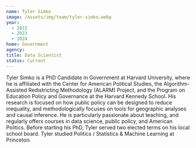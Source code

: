 ```yaml
---
name: Tyler Simko
image: /assets/img/team/tyler-simko.webp
year:
  - 2022
  - 2023
  - 2024
home: Government
agency:
title: Data Scientist
status: Current
---
```

Tyler Simko is a PhD Candidate in Government at Harvard University, where he is affiliated with the Center for American Political Studies, the Algorithm-Assisted Redistricting Methodology (ALARM) Project, and the Program on Education Policy and Governance at the Harvard Kennedy School. His research is focused on how public policy can be designed to reduce inequality, and methodologically focuses on tools for geographic analyses and causal inference. He is particularly passionate about teaching, and regularly offers courses in data science, public policy, and American Politics. Before starting his PhD, Tyler served two elected terms on his local school board. Tyler studied Politics / Statistics & Machine Learning at Princeton. 
